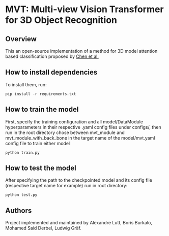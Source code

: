 # MVT: Multi-view Vision Transformer for 3D Object Recognition

## Overview

This an open-source implementation of a method for 3D model attention based classification proposed by [Chen et al.](https://arxiv.org/abs/2110.13083)


## How to install dependencies

To install them, run:

```
pip install -r requirements.txt
```

## How to train the model

First, specify the training configuration and all model/DataModule hyperparameters in their respective .yaml config files under configs/, then run in the root directory
chose between mvt_module and mvt_module_with_back_bone in the target name of the model/mvt.yaml config file to train either model

```
python train.py
```

## How to test the model

After specifying the path to the checkpointed model and its config file (respective target name for example) run in root directory:

```
python test.py
```

## Authors 
Project implemented and maintained by Alexandre Lutt, Boris Burkalo, Mohamed Said Derbel, Ludwig Gräf.
